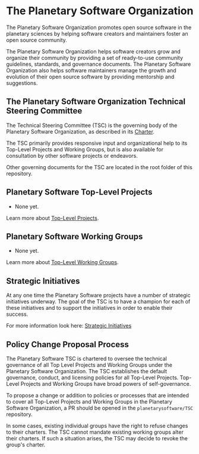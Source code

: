 # The Planetary Software Organization

The Planetary Software Organization promotes open source software
in the planetary sciences by helping software creators and maintainers
foster an open source community.

The Planetary Software Organization helps software creators grow
and organize their community by providing a set of ready-to-use
community guidelines, standards, and governance documents.  The 
Planetary Software Organization also helps software maintainers 
manage the growth and evolution of their open source software by 
providing mentorship and suggestions.


## The Planetary Software Organization Technical Steering Committee

The Technical Steering Committee (TSC) is the governing body of the
Planetary Software Organization, as described in its
[Charter](TSC-Charter.md).

The TSC primarily provides responsive input and organizational help
to its Top-Level Projects and Working Groups, but is also available
for consultation by other software projects or endeavors.

Other governing documents for the TSC are located in the root
folder of this repository.


## Planetary Software Top-Level Projects

* None yet.

Learn more about [Top-Level Projects](Projects.md).


## Planetary Software Working Groups

* None yet.

Learn more about [Top-Level Working Groups](Working-Groups.md).


## Strategic Initiatives

At any one time the Planetary Software projects have a number of strategic initiatives
underway.  The goal of the TSC is to have a champion for each of these
initiatives and to support the initiatives in order to enable their
success.

For more information look here:
[Strategic Initiatives](https://github.com/planetarysoftware/TSC/blob/master/Strategic-Initiatives.md)


## Policy Change Proposal Process

The Planetary Software TSC is chartered to oversee the technical governance of all Top
Level Projects and Working Groups under the Planetary Software Organization. The TSC
establishes the default governance, conduct, and licensing policies for all Top-Level 
Projects. Top-Level Projects and Working Groups have broad powers of
self-governance.

To propose a change or addition to policies or processes that are intended to
cover all Top-Level Projects and Working Groups in the Planetary Software Organization,
a PR should be opened in the `planetarysoftware/TSC` repository.

In some cases, existing individual groups have the right to refuse changes to
their charters. The TSC cannot mandate existing working groups alter their
charters. If such a situation arises, the TSC may decide to revoke the group's
charter.
